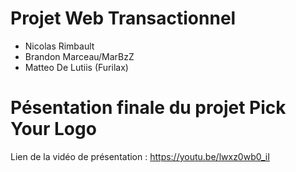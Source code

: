 # Projet Web Transactionnel

- Nicolas Rimbault
- Brandon Marceau/MarBzZ
- Matteo De Lutiis (Furilax)

# Pésentation finale du projet Pick Your Logo

Lien de la vidéo de présentation : https://youtu.be/lwxz0wb0_iI